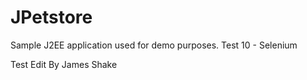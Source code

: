 # JPetstore
Sample J2EE application used for demo purposes. 
Test 10 - Selenium

Test Edit By James Shake
